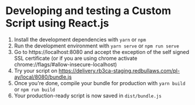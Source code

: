 # Developing and testing a Custom Script using React.js

1. Install the development dependencies with `yarn` or `npm`
1. Run the development environment with `yarn serve` or `npm run serve`
1. Go to https://localhost:8080 and accept the exception of the self signed SSL certificate (or if you are using chrome activate chrome://flags/#allow-insecure-localhost)
1. Try your script on https://delivery.rb3ca-staging.redbullaws.com/pl-ay/local/8080/bundle.js
1. Once you're done, compile your bundle for production with `yarn build` or `npm run build`
1. Your production-ready script is now saved in `dist/bundle.js`
